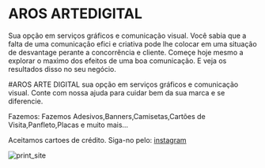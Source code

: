 #  AROS ARTEDIGITAL 

Sua  opção em serviços gráficos e comunicação visual.
Você sabia que a falta de uma  comunicação efici  e criativa pode lhe  colocar em uma situação de desvantage perante a concorrência e cliente.
Começe hoje mesmo a explorar o maxìmo dos efeitos de uma boa comunicação.
E veja os resultados disso no seu negócio.

#AROS ARTE DIGITAL sua opção em serviços gráficos e comunicação visual.
Conte com nossa ajuda para cuidar bem da sua marca e se diferencie.

Fazemos:
Fazemos Adesivos,Banners,Camisetas,Cartões de Visita,Panfleto,Placas e muito mais...

Aceitamos cartoes de crédito.
Siga-no pelo:
[instagram](https://www.instagram.com/aros_artedigital/)


![print_site](https://user-images.githubusercontent.com/21124291/164949263-6ca76131-3f6c-4117-818c-d29a8ef33bf1.png)

